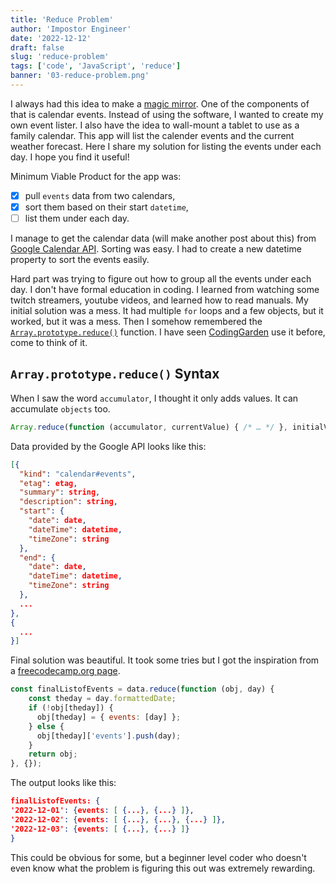 ```yaml
---
title: 'Reduce Problem'
author: 'Impostor Engineer'
date: '2022-12-12'
draft: false
slug: 'reduce-problem'
tags: ['code', 'JavaScript', 'reduce']
banner: '03-reduce-problem.png'
---
```


I always had this idea to make a [magic mirror](https://magicmirror.builders/). One of the components of that is calendar events. Instead of using the software, I wanted to create my own event lister. I also have the idea to wall-mount a tablet to use as a family calendar. This app will list the calender events and the current weather forecast. Here I share my solution for listing the events under each day. I hope you find it useful!

Minimum Viable Product for the app was:

- [x] pull `events` data from two calendars,
- [x] sort them based on their start `datetime`,
- [ ] list them under each day.

I manage to get the calendar data (will make another post about this) from [Google Calendar API](https://developers.google.com/calendar/api/v3/reference/). Sorting was easy. I had to create a new datetime property to sort the events easily.

Hard part was trying to figure out how to group all the events under each day. I don't have formal education in coding. I learned from watching some twitch streamers, youtube videos, and learned how to read manuals. My initial solution was a mess. It had multiple `for` loops and a few objects, but it worked, but it was a mess. Then I somehow remembered the [`Array.prototype.reduce()`](https://developer.mozilla.org/en-US/docs/Web/JavaScript/Reference/Global_Objects/Array/reduce) function. I have seen [CodingGarden](https://www.twitch.tv/codinggarden) use it before, come to think of it.

## `Array.prototype.reduce()` Syntax

When I saw the word `accumulator`, I thought it only adds values. It can accumulate `objects` too.

```JavaScript
Array.reduce(function (accumulator, currentValue) { /* … */ }, initialValue)
```

Data provided by the Google API looks like this:

```JSON
[{
  "kind": "calendar#events",
  "etag": etag,
  "summary": string,
  "description": string,
  "start": {
    "date": date,
    "dateTime": datetime,
    "timeZone": string
  },
  "end": {
    "date": date,
    "dateTime": datetime,
    "timeZone": string
  },
  ...
},
{
  ...
}]

```

Final solution was beautiful. It took some tries but I got the inspiration from a [freecodecamp.org page](https://www.freecodecamp.org/news/the-ultimate-guide-to-javascript-array-methods-reduce/).

```JavaScript
const finalListofEvents = data.reduce(function (obj, day) {
    const theday = day.formattedDate;
    if (!obj[theday]) {
      obj[theday] = { events: [day] };
    } else {
      obj[theday]['events'].push(day);
    }
    return obj;
}, {});
```

The output looks like this:

```JSON
finalListofEvents: {
'2022-12-01': {events: [ {...}, {...} ]},
'2022-12-02': {events: [ {...}, {...}, {...} ]},
'2022-12-03': {events: [ {...}, {...} ]}
}
```

This could be obvious for some, but a beginner level coder who doesn't even know what the problem is figuring this out was extremely rewarding.
